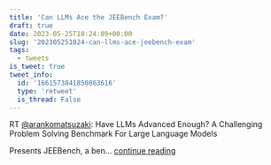 ```yaml
---
title: 'Can LLMs Ace the JEEBench Exam?'
draft: true
date: 2023-05-25T10:24:09+00:00
slug: '202305251024-can-llms-ace-jeebench-exam'
tags:
  - tweets
is_tweet: true
tweet_info:
  id: '1661573841850863616'
  type: 'retweet'
  is_thread: False
---
```




RT [@arankomatsuzaki](https://x.com/arankomatsuzaki): Have LLMs Advanced Enough? A Challenging Problem Solving Benchmark For Large Language Models

Presents JEEBench, a ben… [continue reading](https://x.com/sytelus/status/1661573841850863616)
